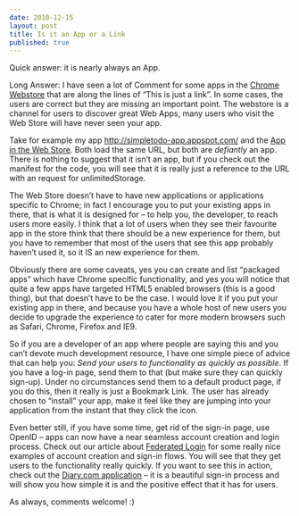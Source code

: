 ```yaml
--- 
date: 2010-12-15
layout: post
title: Is it an App or a Link
published: true
---
```

<p>Quick answer: it is nearly always an App.</p>

<p>Long Answer:
I have seen a lot of Comment for some apps in the <a href="http://chrome.google.com/webstore">Chrome Webstore</a> that are along the lines of &ldquo;This is just
a link&rdquo;.  In some cases, the users are correct but they are missing an
important point.  The webstore is a channel for users to discover great Web
Apps, many users who visit the Web Store will have never seen your app.</p>

<p>Take for example my app <a href="http://simpletodo-app.appspot.com/">
<a href="http://simpletodo-app.appspot.com/">http://simpletodo-app.appspot.com/</a></a> and
the <a href="https://chrome.google.com/webstore/detail/eacapmgbhgdfiolkgbbenjejapdpiapi">App in the Web Store</a>.
 Both load the same URL, but both are <em>defiantly</em> an app.  There is nothing
to suggest that it isn&rsquo;t an app, but if you check out the manifest for the
code, you will see that it is really just a reference to the URL with an
request for unlimitedStorage.</p>

<p>The Web Store doesn&rsquo;t have to have new applications or applications specific
to Chrome; in fact I encourage you to put your existing apps in there, that
is what it is designed for &ndash; to help you, the developer, to reach users more
easily.  I think that a lot of users when they see their favourite app in
the store think that there should be a new experience for them, but you have
to remember that most of the users that see this app probably haven&rsquo;t used
it, so it IS an new experience for them.</p>

<p>Obviously there are some caveats, yes you can create and list &ldquo;packaged
apps&rdquo; which have Chrome specific functionality, and yes you will notice that
quite a few apps have targeted HTML5 enabled browsers (this is a good
thing), but that doesn&rsquo;t have to be the case.  I would love it if you put
your existing app in there, and because you have a whole host of new users
you decide to upgrade the experience to cater for more modern browsers such
as Safari, Chrome, Firefox and IE9.</p>

<p>So if you are a developer of an app where people are saying this and you
can&rsquo;t devote much development resource, I have one simple piece of advice
that can help you: <em>Send your users to functionality as quickly as possible</em>.
 If you have a log-in page, send them to that (but make sure they can
quickly sign-up).  Under no circumstances send them to a default product
page, if you do this, then it really is just a Bookmark Link.  The user has
already chosen to &ldquo;install&rdquo; your app, make it feel like they are jumping
into your application from the instant that they click the icon.</p>

<p>Even better still, if you have some time, get rid of the sign-in page, use
OpenID &ndash; apps can now have a near seamless account creation and login
process.  Check out our article about <a href="http://code.google.com/chrome/webstore/articles/authentication.html">Federated Login</a> for
some really nice examples of account creation and sign-in flows.  You will
see that they get users to the functionality really quickly.  If you want to
see this in action, check out the <a href="https://chrome.google.com/webstore/detail/abjfkoljackhkbokdhonflfjfkboajkp">Diary.com application</a>
&ndash; it is a beautiful sign-in process and will show you how simple it is and
the positive effect that it has for users.</p>

<p>As always, comments welcome! :)</p>
